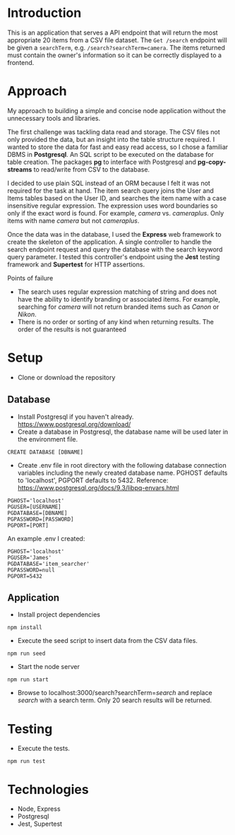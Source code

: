 # Introduction
This is an application that serves a API endpoint that will return the most appropriate 20 items from a CSV file dataset. The `Get /search` endpoint will be given a `searchTerm`, e.g. `/search?searchTerm=camera`. The items returned must contain the owner's information so it can be correctly displayed to a frontend.

# Approach
My approach to building a simple and concise node application without the unnecessary tools and libraries.

The first challenge was tackling data read and storage. The CSV files not only provided the data, but an insight into the table structure required. I wanted to store the data for fast and easy read access, so I chose a familiar DBMS in **Postgresql**. An SQL script to be executed on the database for table creation. The packages **pg** to interface with Postgresql and **pg-copy-streams** to read/write from CSV to the database.

I decided to use plain SQL instead of an ORM because I felt it was not required for the task at hand. The item search query joins the User and Items tables based on the User ID, and searches the item name with a case insensitive regular expression. The expression uses word boundaries so only if the exact word is found. For example, *camera* vs. *cameraplus*. Only items with name *camera* but not *cameraplus*.

Once the data was in the database, I used the **Express** web framework to create the skeleton of the application. A single controller to handle the search endpoint request and query the database with the search keyword query parameter. I tested this controller's endpoint using the **Jest** testing framework and **Supertest** for HTTP assertions.

Points of failure
- The search uses regular expression matching of string and does not have the ability to identify branding or associated items. For example, searching for *camera* will not return branded items such as *Canon* or *Nikon*.
- There is no order or sorting of any kind when returning results. The order of the results is not guaranteed

# Setup
- Clone or download the repository
## Database
- Install Postgresql if you haven't already. https://www.postgresql.org/download/
- Create a database in Postgresql, the database name will be used later in the environment file.
```
CREATE DATABASE [DBNAME]
```
- Create .env file in root directory with the following database connection variables including the newly created database name. PGHOST defaults to 'localhost', PGPORT defaults to 5432. Reference: https://www.postgresql.org/docs/9.3/libpq-envars.html
```
PGHOST='localhost'
PGUSER=[USERNAME]
PGDATABASE=[DBNAME]
PGPASSWORD=[PASSWORD]
PGPORT=[PORT]
```

An example .env I created:
```
PGHOST='localhost'
PGUSER='James'
PGDATABASE='item_searcher'
PGPASSWORD=null
PGPORT=5432
```
## Application
- Install project dependencies
```
npm install
```
- Execute the seed script to insert data from the CSV data files.
```
npm run seed
```
- Start the node server
```
npm run start
```
- Browse to localhost:3000/search?searchTerm=*search* and replace *search* with a search term. Only 20 search results will be returned.

# Testing
- Execute the tests.
```
npm run test
```
# Technologies
- Node, Express
- Postgresql
- Jest, Supertest